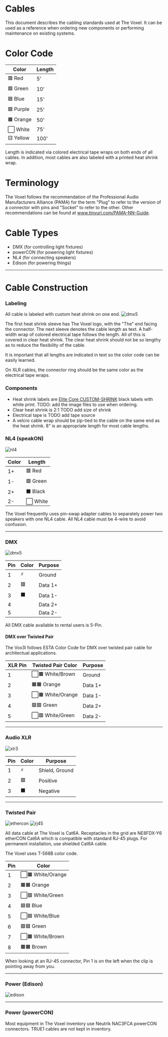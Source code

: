 # Cables

This document describes the cabling standards used at The Voxel. It can be used as a reference when ordering new components or performing maintenance on existing systems.

# Color Code

| Color     | Length |
| --------- | ------ |
| 🟥 Red    | 5'     |
| 🟩 Green  | 10'    |
| 🟦 Blue   | 15'    |
| 🟪 Purple | 25'    |
| 🟧 Orange | 50'    |
| ⬜️ White | 75'    |
| 🟨 Yellow | 100'   |

Length is indicated via colored electrical tape wraps on both ends of all cables. In addition, most cables are also labeled with a printed heat shrink wrap.

# Terminology

The Voxel follows the recommendation of the Professional Audio Manufacturers Alliance (PAMA) for the term "Plug" to refer to the version of a connector with pins and "Socket" to refer to the other. Other recommendations can be found at www.tinyurl.com/PAMA-NN-Guide.

# Cable Types

- DMX (for controlling light fixtures)
- powerCON (for powering light fixtures)
- NL4 (for connecting speakers)
- Edison (for powering things)

---

# Cable Construction

### Labeling

All cable is labeled with custom heat shrink on one end.
![dmx5](https://user-images.githubusercontent.com/919746/136625031-0d90e06b-fc23-4f8e-857d-02db98374cc0.png)

The first heat shrink sleeve has The Voxel logo, with the "The" end facing the connector. The next sleeve denotes the cable length as text.
A half-width wrap of colored electrical tape follows the length. All of this is covered in clear heat shrink. The clear heat shrink should not be so lengthy as to reduce the flexibility of the cable.

It is important that all lengths are indicated in text so the color code can be easily learned.

On XLR cables, the connector ring should be the same color as the electrical tape wraps.

### Components

- Heat shrink labels are [Elite Core CUSTOM-SHRINK](https://elitecoreaudio.com/elite-core-custom-shrink-100pk/) black labels with white print. TODO: add the image files to use when ordering.
- Clear heat shrink is 2:1 TODO add size of shrink
- Electrical tape is TODO add tape source
- A velcro cable wrap should be zip-tied to the cable on the same end as the heat shrink. 8" is an appropriate length for most cable lengths.

### NL4 (speakON)

![nl4](https://user-images.githubusercontent.com/919746/136625539-7c2d4f07-155b-47ae-8639-7f5d4f550d71.png)

| Color | Length    |
| ----- | --------- |
| 1+    | 🟥 Red    |
| 1-    | 🟩 Green  |
| 2+    | ⬛️ Black |
| 2-    | ⬜️ White |

The Voxel frequently uses pin-swap adapter cables to separately power two speakers with one NL4 cable. All NL4 cable must be 4-wire to avoid confusion.

---

### DMX

![dmx5](https://user-images.githubusercontent.com/919746/136625054-b094ad97-aee1-446b-9760-47c753a82b12.png)

| Pin | Color | Purpose |
| --- | ----- | ------- |
| 1   | ⚡️   | Ground  |
| 2   | 🟥    | Data 1+ |
| 3   | ⬛️   | Data 1- |
| 4   |       | Data 2+ |
| 5   |       | Data 2- |

All DMX cable available to rental users is 5-Pin.

#### DMX over Twisted Pair

The Vox3l follows ESTA Color Code for DMX over twisted pair cable for architectual applications.

| XLR Pin | Twisted Pair Color | Purpose |
| ------- | ------------------ | ------- |
| 1       | ⬜️🟫 White/Brown  | Ground  |
| 2       | 🟧🟧 Orange        | Data 1+ |
| 3       | ⬜️🟧 White/Orange | Data 1- |
| 4       | 🟩🟩 Green         | Data 2+ |
| 5       | ⬜️🟩 White/Green  | Data 2- |

---

### Audio XLR

![xlr3](https://user-images.githubusercontent.com/919746/136625839-38b9d1de-e026-47c1-b4f2-2470a7464883.png)

| Pin | Color | Purpose        |
| --- | ----- | -------------- |
| 1   | ⚡️   | Shield, Ground |
| 2   | 🟥    | Positive       |
| 3   | ⬛️   | Negative       |

---

### Twisted Pair

![ethercon](https://user-images.githubusercontent.com/919746/136625514-8479e0d8-d9fd-47b7-ac05-59a40ec73fbf.png)
![rj45](https://user-images.githubusercontent.com/919746/136625828-8556614f-b322-406c-9c8b-74c22be45e1d.png)

All data cable at The Voxel is Cat6A. Receptacles in the grid are NE8FDX-Y6 etherCON Cat6A which is compatible with standard RJ-45 plugs. For permanent installation, use shielded Cat6A cable.

The Voxel uses T-568B color code.

| Pin | Color              |
| --- | ------------------ |
| 1   | ⬜️🟧 White/Orange |
| 2   | 🟧🟧 Orange        |
| 3   | ⬜🟩 White/Green   |
| 4   | 🟦🟦 Blue          |
| 5   | ⬜🟦 White/Blue    |
| 6   | 🟩🟩 Green         |
| 7   | ⬜️🟫 White/Brown  |
| 8   | 🟫🟫 Brown         |

When looking at an RJ-45 connector, Pin 1 is on the left when the clip is pointing away from you.

---

### Power (Edison)

![edison](https://user-images.githubusercontent.com/919746/136626390-94404f2b-6e0d-4225-95f2-4c963f816a96.png)

---

### Power (powerCON)

Most equipment in The Voxel inventory use Neutrik NAC3FCA powerCON connectors. TRUE1 cables are not kept in inventory.

